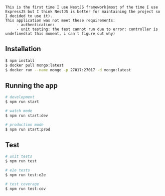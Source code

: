     This is the first time I use NestJS framework(most of the time I use ExpressJS but I think NestJS is better for maintaining the project so I decided to use it).
    This application was not meet these requirements:
    	 - authentication:
    	 - unit testing: the test cannot run due to error: controller is undefined(at this moment, i can't figure out why)

## Installation

```bash
$ npm install
$ docker pull mongo:latest
$ docker run --name mongo -p 27017:27017 -d mongo:latest
```

## Running the app

```bash
# development
$ npm run start

# watch mode
$ npm run start:dev

# production mode
$ npm run start:prod
```

## Test

```bash
# unit tests
$ npm run test

# e2e tests
$ npm run test:e2e

# test coverage
$ npm run test:cov
```
